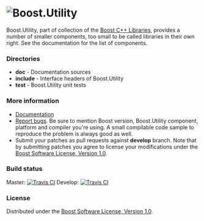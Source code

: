 # ![Boost.Utility](doc/logo.png)

Boost.Utility, part of collection of the [Boost C++ Libraries](https://github.com/boostorg), provides a number of smaller components, too small to be called libraries in their own right. See the documentation for the list of components.

### Directories

* **doc** - Documentation sources
* **include** - Interface headers of Boost.Utility
* **test** - Boost.Utility unit tests

### More information

* [Documentation](https://boost.org/libs/utility)
* [Report bugs](https://github.com/boostorg/utility/issues/new). Be sure to mention Boost version, Boost.Utility component, platform and compiler you're using. A small compilable code sample to reproduce the problem is always good as well.
* Submit your patches as pull requests against **develop** branch. Note that by submitting patches you agree to license your modifications under the [Boost Software License, Version 1.0](https://www.boost.org/LICENSE_1_0.txt).

### Build status

Master: [![Travis CI](https://travis-ci.org/boostorg/utility.svg?branch=master)](https://travis-ci.org/boostorg/utility)
Develop: [![Travis CI](https://travis-ci.org/boostorg/utility.svg?branch=develop)](https://travis-ci.org/boostorg/utility)

### License

Distributed under the [Boost Software License, Version 1.0](https://www.boost.org/LICENSE_1_0.txt).


